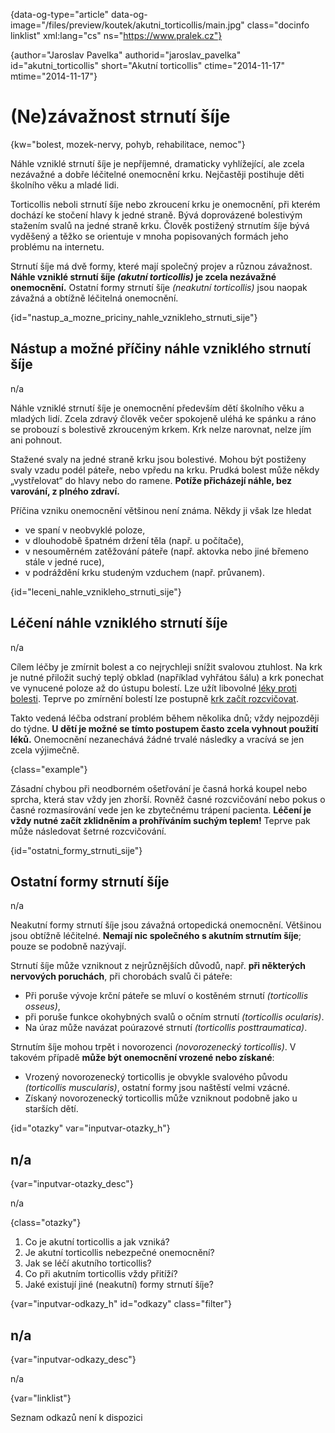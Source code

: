 
{data-og-type="article" data-og-image="/files/preview/koutek/akutni_torticollis/main.jpg" class="docinfo linklist" xml:lang="cs" ns="https://www.pralek.cz"}

{author="Jaroslav Pavelka" authorid="jaroslav\_pavelka" id="akutni\_torticollis" short="Akutní torticollis" ctime="2014-11-17" mtime="2014-11-17"}

# (Ne)závažnost strnutí šíje

<!-- generated attribute kw by user_udpatekw.sh on 2019-01-10, do not edit -->

{kw="bolest, mozek-nervy, pohyb, rehabilitace, nemoc"}

Náhle vzniklé strnutí šíje je nepříjemné, dramaticky vyhlížející, ale zcela nezávažné a dobře léčitelné onemocnění krku. Nejčastěji postihuje děti školního věku a mladé lidi.

Torticollis neboli strnutí šíje nebo zkroucení krku je onemocnění, při kterém dochází ke stočení hlavy k jedné straně. Bývá doprovázené bolestivým stažením svalů na jedné straně krku. Člověk postižený strnutím šíje bývá vyděšený a těžko se orientuje v mnoha popisovaných formách jeho problému na internetu.

Strnutí šíje má dvě formy, které mají společný projev a různou závažnost. **Náhle vzniklé strnutí šíje _(akutní torticollis)_ je zcela nezávažné onemocnění.** Ostatní formy strnutí šíje _(neakutní torticollis)_ jsou naopak závažná a obtížně léčitelná onemocnění.

{id="nastup\_a\_mozne\_priciny\_nahle\_vznikleho\_strnuti_sije"}

## Nástup a možné příčiny náhle vzniklého strnutí šíje

n/a

Náhle vzniklé strnutí šíje je onemocnění především dětí školního věku a mladých lidí. Zcela zdravý člověk večer spokojeně uléhá ke spánku a ráno se probouzí s bolestivě zkrouceným krkem. Krk nelze narovnat, nelze jím ani pohnout.

Stažené svaly na jedné straně krku jsou bolestivé. Mohou být postiženy svaly vzadu podél páteře, nebo vpředu na krku. Prudká bolest může někdy „vystřelovat“ do hlavy nebo do ramene. **Potíže přicházejí náhle, bez varování, z plného zdraví.**

Příčina vzniku onemocnění většinou není známa. Někdy ji však lze hledat

  * ve spaní v neobvyklé poloze,
  * v dlouhodobě špatném držení těla (např. u počítače),
  * v nesouměrném zatěžování páteře (např. aktovka nebo jiné břemeno stále v jedné ruce),
  * v podráždění krku studeným vzduchem (např. průvanem).

{id="leceni\_nahle\_vznikleho\_strnuti\_sije"}

## Léčení náhle vzniklého strnutí šíje

n/a

Cílem léčby je zmírnit bolest a co nejrychleji snížit svalovou ztuhlost. Na krk je nutné přiložit suchý teplý obklad (například vyhřátou šálu) a krk ponechat ve vynucené poloze až do ústupu bolestí. Lze užít libovolné [léky proti bolesti][1]. Teprve po zmírnění bolestí lze postupně [krk začít rozcvičovat][2].

Takto vedená léčba odstraní problém během několika dnů; vždy nejpozději do týdne. **U dětí je možné se tímto postupem často zcela vyhnout použití léků.** Onemocnění nezanechává žádné trvalé následky a vracívá se jen zcela výjimečně.

{class="example"}

Zásadní chybou při neodborném ošetřování je časná horká koupel nebo sprcha, která stav vždy jen zhorší. Rovněž časné rozcvičování nebo pokus o časné rozmasírování vede jen ke zbytečnému trápení pacienta. **Léčení je vždy nutné začít zklidněním a prohříváním suchým teplem!** Teprve pak může následovat šetrné rozcvičování.

{id="ostatni\_formy\_strnuti_sije"}

## Ostatní formy strnutí šíje

n/a

Neakutní formy strnutí šíje jsou závažná ortopedická onemocnění. Většinou jsou obtížně léčitelné. **Nemají nic společného s akutním strnutím šíje**; pouze se podobně nazývají.

Strnutí šíje může vzniknout z nejrůznějších důvodů, např. **při některých nervových poruchách**, při chorobách svalů či páteře:

  * Při poruše vývoje krční páteře se mluví o kostěném strnutí _(torticollis osseus)_,
  * při poruše funkce okohybných svalů o očním strnutí _(torticollis ocularis)_.
  * Na úraz může navázat poúrazové strnutí _(torticollis posttraumatica)_.

Strnutím šíje mohou trpět i novorozenci _(novorozenecký torticollis)_. V takovém případě **může být onemocnění vrozené nebo získané**:

  * Vrozený novorozenecký torticollis je obvykle svalového původu _(torticollis muscularis)_, ostatní formy jsou naštěstí velmi vzácné.
  * Získaný novorozenecký torticollis může vzniknout podobně jako u starších dětí.

{id="otazky" var="inputvar-otazky_h"}

## n/a

{var="inputvar-otazky_desc"}

n/a

{class="otazky"}

  1. Co je akutní torticollis a jak vzniká?
  2. Je akutní torticollis nebezpečné onemocnění?
  3. Jak se léčí akutního torticollis?
  4. Co při akutním torticollis vždy přitíží?
  5. Jaké existují jiné (neakutní) formy strnutí šíje?

{var="inputvar-odkazy_h" id="odkazy" class="filter"}

## n/a

{var="inputvar-odkazy_desc"}

n/a

{var="linklist"}

Seznam odkazů není k dispozici

 [1]: leky_proti_bolesti
 [2]: bolesti_v_zadech_houser

